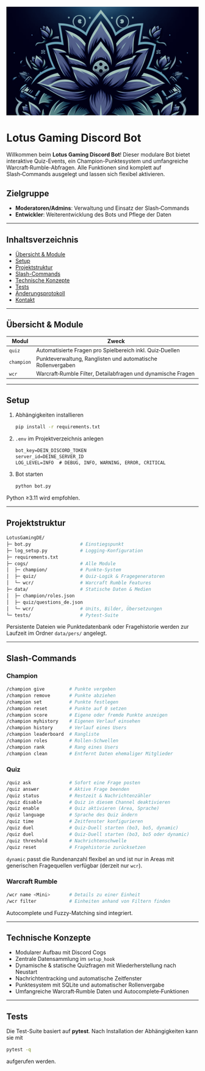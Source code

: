 ![Logo von Lotus Gaming](./data/LotusGamingColorless.png)

# Lotus Gaming Discord Bot

Willkommen beim **Lotus Gaming Discord Bot**! Dieser modulare Bot bietet interaktive Quiz-Events, ein Champion-Punktesystem und umfangreiche Warcraft‑Rumble-Abfragen. Alle Funktionen sind komplett auf Slash‑Commands ausgelegt und lassen sich flexibel aktivieren.

## Zielgruppe

- **Moderatoren/Admins**: Verwaltung und Einsatz der Slash‑Commands
- **Entwickler**: Weiterentwicklung des Bots und Pflege der Daten

---

## Inhaltsverzeichnis

- [Übersicht & Module](#übersicht--module)
- [Setup](#setup)
- [Projektstruktur](#projektstruktur)
- [Slash-Commands](#slash-commands)
- [Technische Konzepte](#technische-konzepte)
- [Tests](#tests)
- [Änderungsprotokoll](#änderungsprotokoll)
- [Kontakt](#kontakt)

---

## Übersicht & Module

| Modul      | Zweck                                                          |
| ---------- | -------------------------------------------------------------- |
| `quiz`     | Automatisierte Fragen pro Spielbereich inkl. Quiz‑Duellen     |
| `champion` | Punkteverwaltung, Ranglisten und automatische Rollenvergaben |
| `wcr`      | Warcraft‑Rumble Filter, Detailabfragen und dynamische Fragen |

---

## Setup

1. Abhängigkeiten installieren
   ```bash
   pip install -r requirements.txt
   ```
2. `.env` im Projektverzeichnis anlegen
   ```env
   bot_key=DEIN_DISCORD_TOKEN
   server_id=DEINE_SERVER_ID
   LOG_LEVEL=INFO  # DEBUG, INFO, WARNING, ERROR, CRITICAL
   ```
3. Bot starten
   ```bash
   python bot.py
   ```

Python ≥3.11 wird empfohlen.

---

## Projektstruktur

```bash
LotusGamingDE/
├─ bot.py                  # Einstiegspunkt
├─ log_setup.py            # Logging-Konfiguration
├─ requirements.txt
├─ cogs/                   # Alle Module
│  ├─ champion/            # Punkte-System
│  ├─ quiz/                # Quiz-Logik & Fragegeneratoren
│  └─ wcr/                 # Warcraft Rumble Features
├─ data/                   # Statische Daten & Medien
│  ├─ champion/roles.json
│  ├─ quiz/questions_de.json
│  └─ wcr/                 # Units, Bilder, Übersetzungen
└─ tests/                  # Pytest-Suite
```

Persistente Dateien wie Punktedatenbank oder Fragehistorie werden zur Laufzeit im Ordner `data/pers/` angelegt.

---

## Slash-Commands

### Champion
```bash
/champion give         # Punkte vergeben
/champion remove       # Punkte abziehen
/champion set          # Punkte festlegen
/champion reset        # Punkte auf 0 setzen
/champion score        # Eigene oder fremde Punkte anzeigen
/champion myhistory    # Eigenen Verlauf einsehen
/champion history      # Verlauf eines Users
/champion leaderboard  # Rangliste
/champion roles        # Rollen-Schwellen
/champion rank         # Rang eines Users
/champion clean        # Entfernt Daten ehemaliger Mitglieder
```

### Quiz
```bash
/quiz ask              # Sofort eine Frage posten
/quiz answer           # Aktive Frage beenden
/quiz status           # Restzeit & Nachrichtenzähler
/quiz disable          # Quiz in diesem Channel deaktivieren
/quiz enable           # Quiz aktivieren (Area, Sprache)
/quiz language         # Sprache des Quiz ändern
/quiz time             # Zeitfenster konfigurieren
/quiz duel             # Quiz-Duell starten (bo3, bo5, dynamic)
/quiz duel             # Quiz-Duell starten (bo3, bo5 oder dynamic)
/quiz threshold        # Nachrichtenschwelle
/quiz reset            # Fragehistorie zurücksetzen
```

`dynamic` passt die Rundenanzahl flexibel an und ist nur in Areas mit generischen
Fragequellen verfügbar (derzeit nur `wcr`).

### Warcraft Rumble
```bash
/wcr name <Mini>       # Details zu einer Einheit
/wcr filter            # Einheiten anhand von Filtern finden
```

Autocomplete und Fuzzy-Matching sind integriert.

---

## Technische Konzepte

- Modularer Aufbau mit Discord Cogs
- Zentrale Datensammlung im `setup_hook`
- Dynamische & statische Quizfragen mit Wiederherstellung nach Neustart
- Nachrichtentracking und automatische Zeitfenster
- Punktesystem mit SQLite und automatischer Rollenvergabe
- Umfangreiche Warcraft‑Rumble Daten und Autocomplete‑Funktionen

---

## Tests

Die Test-Suite basiert auf **pytest**. Nach Installation der Abhängigkeiten kann sie mit
```bash
pytest -q
```
aufgerufen werden.


